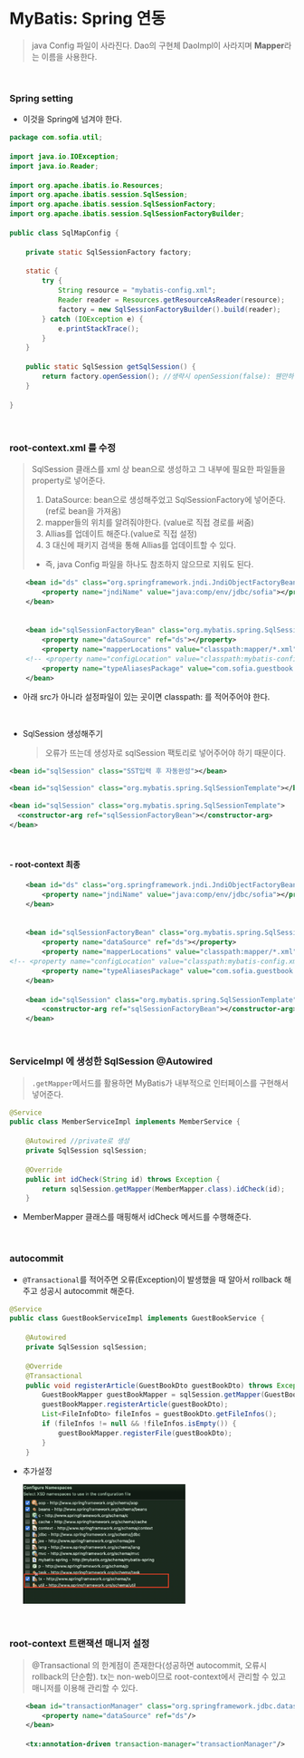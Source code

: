 # MyBatis: Spring 연동

> java Config 파일이 사라진다.
> Dao의 구현체 DaoImpl이 사라지며 **Mapper**라는 이름을 사용한다.

​         

### Spring setting

* 이것을 Spring에 넘겨야 한다.

```java
package com.sofia.util;

import java.io.IOException;
import java.io.Reader;

import org.apache.ibatis.io.Resources;
import org.apache.ibatis.session.SqlSession;
import org.apache.ibatis.session.SqlSessionFactory;
import org.apache.ibatis.session.SqlSessionFactoryBuilder;

public class SqlMapConfig {
	
	private static SqlSessionFactory factory;

	static {
		try {
			String resource = "mybatis-config.xml";
			Reader reader = Resources.getResourceAsReader(resource);
			factory = new SqlSessionFactoryBuilder().build(reader);
		} catch (IOException e) {
			e.printStackTrace();
		}
	}

	public static SqlSession getSqlSession() {
		return factory.openSession(); //생략시 openSession(false): 웬만하면 true를쓰지말자
	}
	
}

```

​              

### root-context.xml 를 수정

> SqlSession 클래스를 xml 상 bean으로 생성하고 그 내부에 필요한 파일들을 property로 넣어준다.
>
> 1. DataSource: bean으로 생성해주었고 SqlSessionFactory에 넣어준다.(ref로 bean을 가져옴)
> 2. mapper들의 위치를 알려줘야한다. (value로 직접 경로를 써줌)
> 3. Allias를 업데이트 해준다.(value로 직접 설정)
> 4.  3 대신에 패키지 검색을 통해 Allias를 업데이트할 수 있다.
>    * 즉, java Config 파일을 하나도 참조하지 않으므로 지워도 된다.

```xml
	<bean id="ds" class="org.springframework.jndi.JndiObjectFactoryBean">
		<property name="jndiName" value="java:comp/env/jdbc/sofia"></property>
	</bean>
	
	
	<bean id="sqlSessionFactoryBean" class="org.mybatis.spring.SqlSessionFactoryBean">
		<property name="dataSource" ref="ds"></property>
		<property name="mapperLocations" value="classpath:mapper/*.xml"></property>
	<!-- <property name="configLocation" value="classpath:mybatis-config.xml"></property> -->
		<property name="typeAliasesPackage" value="com.sofia.guestbook.model"></property>
	</bean>
```

* 아래 src가 아니라 설정파일이 있는 곳이면 classpath: 를 적어주어야 한다.

  ​                   

* SqlSession 생성해주기

  > 오류가 뜨는데 생성자로 sqlSession 팩토리로 넣어주어야 하기 때문이다.

```xml
<bean id="sqlSession" class="SST입력 후 자동완성"></bean>
```

```xml
<bean id="sqlSession" class="org.mybatis.spring.SqlSessionTemplate"></bean>
```

```xml
<bean id="sqlSession" class="org.mybatis.spring.SqlSessionTemplate">
  <constructor-arg ref="sqlSessionFactoryBean"></constructor-arg>
</bean>
```

​               

#### - root-context 최종

```xml
	<bean id="ds" class="org.springframework.jndi.JndiObjectFactoryBean">
		<property name="jndiName" value="java:comp/env/jdbc/sofia"></property>
	</bean>
	
	
	<bean id="sqlSessionFactoryBean" class="org.mybatis.spring.SqlSessionFactoryBean">
		<property name="dataSource" ref="ds"></property>
		<property name="mapperLocations" value="classpath:mapper/*.xml"></property>
<!-- <property name="configLocation" value="classpath:mybatis-config.xml"></property> -->
		<property name="typeAliasesPackage" value="com.sofia.guestbook.model"></property>
	</bean>
	
	<bean id="sqlSession" class="org.mybatis.spring.SqlSessionTemplate">
		<constructor-arg ref="sqlSessionFactoryBean"></constructor-arg>
	</bean>
```

​               

### ServiceImpl 에 생성한 SqlSession @Autowired

> `.getMapper`메서드를 활용하면 MyBatis가 내부적으로 인터페이스를 구현해서 넣어준다.

```java
@Service
public class MemberServiceImpl implements MemberService {
	
	@Autowired //private로 생성
	private SqlSession sqlSession;
	
	@Override 
	public int idCheck(String id) throws Exception {
		return sqlSession.getMapper(MemberMapper.class).idCheck(id);
	}
```

* MemberMapper 클래스를 매핑해서 idCheck 메서드를 수행해준다.

​         

### autocommit

* `@Transactional`를 적어주면 오류(Exception)이 발생했을 때 알아서 rollback 해주고 성공시 autocommit 해준다.

```JAVA
@Service
public class GuestBookServiceImpl implements GuestBookService {
	
	@Autowired
	private SqlSession sqlSession;

	@Override
	@Transactional
	public void registerArticle(GuestBookDto guestBookDto) throws Exception {
		GuestBookMapper guestBookMapper = sqlSession.getMapper(GuestBookMapper.class);
		guestBookMapper.registerArticle(guestBookDto);
		List<FileInfoDto> fileInfos = guestBookDto.getFileInfos();
		if (fileInfos != null && !fileInfos.isEmpty()) {
			guestBookMapper.registerFile(guestBookDto);
		}
	}
```

* 추가설정

  <img src="mybatis_spring.assets/image-20220421154408533.png" alt="image-20220421154408533" style="zoom: 33%;" />

​        

### root-context 트랜잭션 매니저 설정

> @Transactional 의 한계점이 존재한다(성공하면 autocommit, 오류시 rollback의 단순함).
> tx는 non-web이므로 root-context에서 관리할 수 있고 매니저를 이용해 관리할 수 있다.

```xml
	<bean id="transactionManager" class="org.springframework.jdbc.datasource.DataSourceTransactionManager">
		<property name="dataSource" ref="ds"/>
	</bean>
	
	<tx:annotation-driven transaction-manager="transactionManager"/>
```

